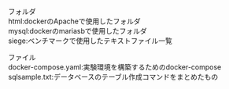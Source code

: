 フォルダ  
    html:dockerのApacheで使用したフォルダ  
    mysql:dockerのmariasbで使用したフォルダ  
    siege:ベンチマークで使用したテキストファイル一覧

ファイル  
    docker-compose.yaml:実験環境を構築するためのdocker-compose    
    sqlsample.txt:データベースのテーブル作成コマンドをまとめたもの
